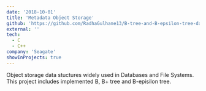 ```yaml
---
date: '2018-10-01'
title: 'Metadata Object Storage'
github: 'https://github.com/RadhaGulhane13/B-tree-and-B-epsilon-tree-data-strcture'
external: ''
tech:
  - C
  - C++
company: 'Seagate'
showInProjects: true
---
```


Object storage data stuctures widely used in Databases and File Systems. This project includes implemented B, B+ tree and B-episilon tree.
